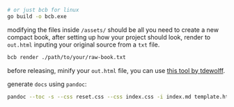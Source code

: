 ```bash
# or just bcb for linux
go build -o bcb.exe
```

modifying the files inside `/assets/` should be all you need to create a new compact book, after setting up how your project should look, render to `out.html` inputing your original source from a `txt` file.
```bash
bcb render ./path/to/your/raw-book.txt
```

before releasing, minify your `out.html` file, you can use [this tool by tdewolff](https://github.com/tdewolff/minify/releases/latest).

generate `docs` using `pandoc`:
```bash
pandoc --toc -s --css reset.css --css index.css -i index.md template.html -o index.html --template=template.html
```